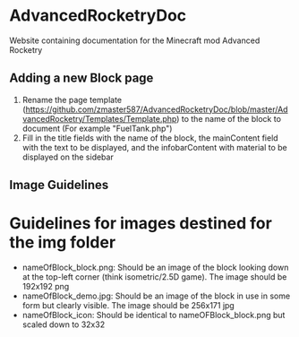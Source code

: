 # AdvancedRocketryDoc
Website containing documentation for the Minecraft mod Advanced Rocketry


## Adding a new Block page

1. Rename the page template (https://github.com/zmaster587/AdvancedRocketryDoc/blob/master/AdvancedRocketry/Templates/Template.php) to the name of the block to document (For example "FuelTank.php")
2. Fill in the title fields with the name of the block, the mainContent field with the text to be displayed, and the infobarContent with material to be displayed on the sidebar


## Image Guidelines

# Guidelines for images destined for the img folder
- nameOfBlock_block.png: Should be an image of the block looking down at the top-left corner (think isometric/2.5D game).  The image should be 192x192 png
- nameOfBlock_demo.jpg:  Should be an image of the block in use in some form but clearly visible.  The image should be 256x171 jpg
- nameOfBlock_icon: Should be identical to nameOFBlock_block.png but scaled down to 32x32
